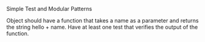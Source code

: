 Simple Test and Modular Patterns

Object should have a function that takes a name as a parameter and returns the string hello  + name.
Have at least one test that verifies the output of the function.
